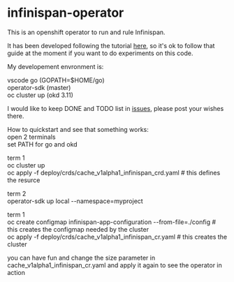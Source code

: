# infinispan-operator
This is an openshift operator to run and rule Infinispan.

It has been developed following the tutorial [here](https://github.com/operator-framework/operator-sdk/blob/master/doc/user-guide.md), so it's ok to follow that guide at the moment if you want to do experiments  on this code.

My developement envronment is:

vscode
go (GOPATH=$HOME/go)  
operator-sdk (master)  
oc cluster up (okd 3.11)  

I would like to keep DONE and TODO list in [issues](https://github.com/rigazilla/infinispan-operator/issues), please post your wishes there.

How to quickstart and see that something works:  
open 2 terminals  
set PATH for go and okd  

term 1  
oc cluster up  
oc apply -f deploy/crds/cache_v1alpha1_infinispan_crd.yaml # this defines the resurce  

term 2  
operator-sdk up local --namespace=myproject  

term 1  
oc create configmap infinispan-app-configuration --from-file=./config  # this creates the configmap needed by the cluster  
oc apply -f deploy/crds/cache_v1alpha1_infinispan_cr.yaml # this creates the cluster

you can have fun and change the size parameter in cache_v1alpha1_infinispan_cr.yaml and apply it again to see the operator in action  
